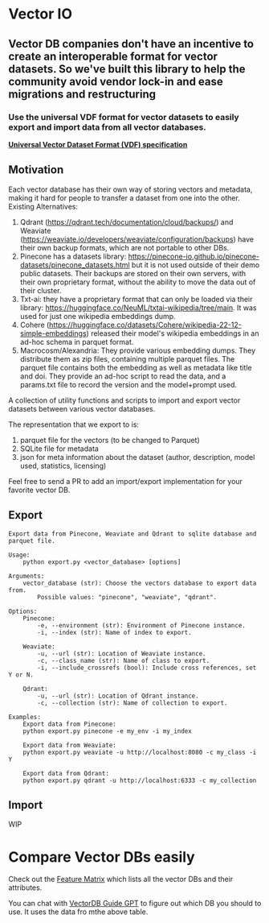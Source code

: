 # Vector IO

## **Vector DB companies don't have an incentive to create an interoperable format for vector datasets. So we've built this library to help the community avoid vendor lock-in and ease migrations and restructuring**

### Use the universal VDF format for vector datasets to easily export and import data from all vector databases.

**[Universal Vector Dataset Format (VDF) specification](https://docs.google.com/document/d/1SaZ0nsBw8ZZCCcPXoc2nwTY5A3KBJkTEnmZZvFxHAu4/edit#heading=h.32if60hafsdt)**

## Motivation

Each vector database has their own way of storing vectors and metadata, making it hard for people to transfer a dataset from one into the other.
Existing Alternatives:
1. Qdrant (https://qdrant.tech/documentation/cloud/backups/) and Weaviate (https://weaviate.io/developers/weaviate/configuration/backups) have their own backup formats, which are not portable to other DBs.
2. Pinecone has a datasets library: https://pinecone-io.github.io/pinecone-datasets/pinecone_datasets.html but it is not used outside of their demo public datasets. Their backups are stored on their own servers, with their own proprietary format, without the ability to move the data out of their cluster.
3. Txt-ai: they have a proprietary format that can only be loaded via their library: https://huggingface.co/NeuML/txtai-wikipedia/tree/main. It was used for just one wikipedia embeddings dump.
4. Cohere (https://huggingface.co/datasets/Cohere/wikipedia-22-12-simple-embeddings) released their model's wikipedia embeddings in an ad-hoc schema in parquet format.
5. Macrocosm/Alexandria: They provide various embedding dumps. They distribute them as zip files, containing multiple parquet files. The parquet file contains both the embedding as well as metadata like title and doi. They provide an ad-hoc script to read the data, and a params.txt file to record the version and the model+prompt used.


A collection of utility functions and scripts to import and export vector datasets between various vector databases.

The representation that we export to is:
1. parquet file for the vectors (to be changed to Parquet)
2. SQLite file for metadata
3. json for meta information about the dataset (author, description, model used, statistics, licensing)

Feel free to send a PR to add an import/export implementation for your favorite vector DB.

## Export

    Export data from Pinecone, Weaviate and Qdrant to sqlite database and parquet file.

    Usage:
        python export.py <vector_database> [options]

    Arguments:
        vector_database (str): Choose the vectors database to export data from.
            Possible values: "pinecone", "weaviate", "qdrant".

    Options:
        Pinecone:
            -e, --environment (str): Environment of Pinecone instance.
            -i, --index (str): Name of index to export.

        Weaviate:
            -u, --url (str): Location of Weaviate instance.
            -c, --class_name (str): Name of class to export.
            -i, --include_crossrefs (bool): Include cross references, set Y or N.

        Qdrant:
            -u, --url (str): Location of Qdrant instance.
            -c, --collection (str): Name of collection to export.

    Examples:
        Export data from Pinecone:
        python export.py pinecone -e my_env -i my_index

        Export data from Weaviate:
        python export.py weaviate -u http://localhost:8080 -c my_class -i Y

        Export data from Qdrant:
        python export.py qdrant -u http://localhost:6333 -c my_collection

## Import

WIP

# Compare Vector DBs easily

Check out the [Feature Matrix](https://docs.google.com/spreadsheets/d/e/2PACX-1vTw7znhJYkkJ_EM7ZPMPRPPuAE8kjUDfvi9STzvq1sXaeqei4LSGL_Qpfe-MooQZPHROhdzgJcY8ZXF/pubhtml) which lists all the vector DBs and their attributes.

You can chat with [VectorDB Guide GPT](https://chat.openai.com/g/g-OS6d9grY0-vectordb-guide) to figure out which DB you should to use. It uses the data fro mthe above table.
